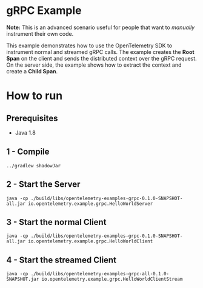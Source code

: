 # gRPC Example

**Note:** This is an advanced scenario useful for people that want to *manually* instrument their own code. 

This example demonstrates how to use the OpenTelemetry SDK 
to instrument normal and streamed gRPC calls. 
The example creates the **Root Span** on the client and sends the distributed context
over the gRPC request. On the server side, the example shows how to extract the context
and create a **Child Span**. 

# How to run

## Prerequisites
* Java 1.8

## 1 - Compile 
```shell script
../gradlew shadowJar
```

## 2 - Start the Server
```shell script
java -cp ./build/libs/opentelemetry-examples-grpc-0.1.0-SNAPSHOT-all.jar io.opentelemetry.example.grpc.HelloWorldServer
```
 
## 3 - Start the normal Client
```shell script
java -cp ./build/libs/opentelemetry-examples-grpc-0.1.0-SNAPSHOT-all.jar io.opentelemetry.example.grpc.HelloWorldClient
```

## 4 - Start the streamed Client
```shell script
java -cp ./build/libs/opentelemetry-examples-grpc-all-0.1.0-SNAPSHOT.jar io.opentelemetry.example.grpc.HelloWorldClientStream
```